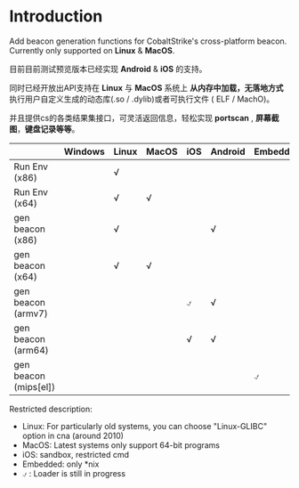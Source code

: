 # Introduction

Add beacon generation functions for CobaltStrike's cross-platform beacon. Currently only supported on **Linux** & **MacOS**.

目前目前测试预览版本已经实现 **Android** & **iOS** 的支持。

同时已经开放出API支持在 **Linux** 与 **MacOS** 系统上  **从内存中加载，无落地方式** 执行用户自定义生成的动态库(.so / .dylib)或者可执行文件 ( ELF / MachO)。

并且提供cs的各类结果集接口，可灵活返回信息，轻松实现 **portscan** , **屏幕截图**，**键盘记录等等**。

|  | Windows | Linux | MacOS | iOS | Android | Embedded |
| --- | --- | --- | --- | --- | --- | --- |
| Run Env (x86) |  | √ |  |  |  |  |
| Run Env (x64) |  | √ | √ |  |  |  |
| gen beacon (x86) |  | √ |  |  | √ |  |
| gen beacon (x64) |  | √ | √ |  |  |  |
| gen beacon (armv7) |  |  |  | ⍻  | √ |  |
| gen beacon (arm64) |  |  |  | √ | √ |  |
| gen beacon (mips[el]) |  |  |  |  |  | ⍻ |

Restricted description:
* Linux: For particularly old systems, you can choose "Linux-GLIBC" option in cna (around 2010)
* MacOS: Latest systems only support 64-bit programs
* iOS: sandbox, restricted cmd
* Embedded: only *nix
* ⍻ : Loader is still in progress


